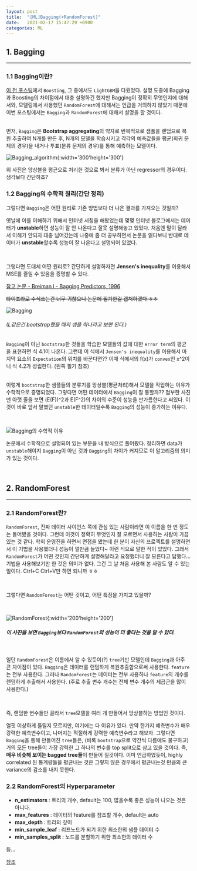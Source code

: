```yaml
---
layout: post
title:  "[ML]Bagging(+RandomForest)"
date:   2021-02-17 15:47:29 +0900
categories: ML
---
```




## 1. Bagging

***

### 1.1 Bagging이란?

[이 전 포스팅](https://choi-jun9803.github.io/project/2021/02/14/project-DACON-LG-AI-%EA%B2%BD%EC%A7%84%EB%8C%80%ED%9A%8C-%ED%9B%84%EA%B8%B0-%EB%B0%8F-%EB%B3%B5%EA%B8%B0(LightGBM%EC%9D%84-%EC%A4%91%EC%8B%AC%EC%9C%BC%EB%A1%9C).html)에서 ```Boosting```, 그 중에서도 ```LightGBM```을 다뤘었다. 설명 도중에 Bagging과 Boosting의 차이점에서 대충 설명하긴 했지만 Bagging이 정확히 무엇인지에 대해서와, 모델링에서 사용했던 ```RandomForest```에 대해서는 언급을 거의하지 않았기 때문에 이번 포스팅에서는 ```Bagging```과 ```RandomForest```에 대해서 설명을 할 것이다.   
&nbsp;

먼저, ```Bagging```은 **Bootstrap aggregating**의 약자로 반복적으로 샘플을 랜덤으로 복원 추출하여 N개를 만든 후, N개의 모델을 학습시키고 각각의 예측값들을 평균(회귀 문제의 경우)을 내거나 투표(분류 문제의 경우)를 통해 예측하는 모델이다.

![Bagging_algorithm](https://user-images.githubusercontent.com/64791442/108373527-563ac700-7243-11eb-8677-637e44eb86de.jpg){:width='300'height='300'}

위 사진은 앙상블을 평균으로 처리한 것으로 봐서 분류가 아닌 regressor의 경우이다. 생각보다 간단하죠?



### 1.2 Bagging의 수학적 원리(간단 정리)

그렇다면 ```Bagging```은 어떤 원리로 기존 방법보다 더 나은 결과를 가져오는 것일까?    

옛날에 이를 이해하기 위해서 인터넷 서칭을 해봤었는데 몇몇 인터넷 블로그에서는 데이터가 **unstable**하면 성능이 잘 안 나온다고 잘못 설명해놓고 있었다. 처음엔 말이 달라서 이해가 안되자 대충 넘어갔는데 나중에 좀 더 공부하면서 논문을 읽다보니 반대로 데이터가 **unstable**할수록 성능이 잘 나온다고 설명되어 있었다.

&nbsp;

그렇다면 도대체 어떤 원리로? 간단하게 설명하자면 **Jensen's inequality**를 이용해서 MSE를 줄일 수 있음을 증명할 수 있다.

[참고 논문 - Breiman l - Bagging Predictors, 1996](https://link.springer.com/article/10.1023/A:1018054314350)

~~타이포라로 수식쓰는건 너무 귀찮으니 논문에 필기한걸 캡쳐하겠다 ㅎㅎ~~

![Bagging](https://user-images.githubusercontent.com/64791442/108373168-eaf0f500-7242-11eb-8a59-024b69f03906.jpg)

###### (L같은건 bootstrap했을 때의 샘플 하나라고 보면 된다.)

```Bagging```이 아닌 ```bootstrap```한 것들을 학습한 모델들의 값에 대한 ```error term```의 평균을 표현하면 식 4.1이 나온다. 그런데 이 식에서 ```Jensen's inequality```를 이용해서 마지막 요소의 ```Expectation```의 위치를 바꾼다면?? 이때 식에서의 f(x)가 ```convex```인 x^2이니 식 4.2가 성립한다. (왼쪽 필기 참조)   
&nbsp;

이렇게 ```bootstrap```한 샘플들의 분류기를 앙상블(평균처리)해서 모델을 작업하는 이유가 수학적으로 증명되었다. 그렇다면 어떤 데이터에서 ```Bagging```이 잘 통할까?? 첨부한 사진 맨 아랫 줄을 보면 (E(F))^2과 E(F^2)의 차이의 수준이 성능을 판가름한다고 써있다. 이것이 바로 앞서 말했던 ```unstable```한 데이터일수록 ```Bagging```의 성능이 증가하는 이유다. 

&nbsp;

![Bagging의 수학적 이유](https://user-images.githubusercontent.com/64791442/108666023-8de29100-7519-11eb-8881-ddddd226e899.jpg)

논문에서 수학적으로 설명되어 있는 부분을 내 방식으로 풀어봤다. 정리하면 data가 ```unstable```해야지 ```Bagging```이 아닌 것과 ```Bagging```의 차이가 커지므로 이 알고리즘의 의미가 있는 것이다.

&nbsp;

## 2. RandomForest

***

### 2.1 RandomForest란?

```RandomForest```, 진짜 데이터 사이언스 쪽에 관심 있는 사람이라면 이 이름을 한 번 정도는 들어봤을 것이다. 그런데 이것이 정확히 무엇인지 잘 모르면서 사용하는 사람이 가끔 있는 것 같다. 학회 운영진을 하면서 면접을 봤는데 한 분이 자신의 프로젝트를 설명하면서 이 기법을 사용했더니 성능이 얼만큼 늘었다~ 이런 식으로 말한 적이 있었다. 그래서 ```RandomForest```가 어떤 것인지 간단하게 설명해달라고 요청했더니 잘 모른다고 답했다... 기법을 사용해보기만 한 것은 의미가 없다. 그건 그 날 처음 사용해 본 사람도 알 수 있는 일이다. Ctrl+C Ctrl+V만 하면 되니까 ㅎㅎ

&nbsp;



그렇다면 ```RandomForest```는 어떤 것이고, 어떤 특징을 가지고 있을까?

&nbsp;

![RandomForest](https://user-images.githubusercontent.com/64791442/108672778-fdf71400-7525-11eb-8424-fbcc1c894830.jpg){:width='200'height='200'}

##### 이 사진을 보면 ```Bagging```보다 ```RandomForest```의 성능이 더 좋다는 것을 알 수 있다.

&nbsp;

일단 ```RandomForest```은 이름에서 알 수 있듯이(?) ```tree```기반 모델인데 ```Bagging```과 아주 큰 차이점이 있다. ```Bagging```은 데이터를 랜덤하게 복원추출함으로써 사용한다. ```feature```는 전부 사용한다. 그러나 ```RandomForest```는 데이터는 전부 사용하나 ```feature```의 개수를 랜덤하게 추출해서 사용한다. (주로 추출 변수 개수는 전체 변수 개수의 제곱근을 많이 사용한다.) 

&nbsp;

즉, 랜덤한 변수들만 골라서 ```tree```모델을 여러 개 만들어서 앙상블하는 방법인 것이다.

얼핏 이상하게 들릴지 모르지만, 여기에는 다 이유가 있다. 만약 한가지 예측변수가 매우 강력한 예측변수이고, 나머지는 적절하게 강력한 예측변수라고 해보자. 그렇다면 ```Bagging```을 통해 만들어진 ```tree```들은, (비록 ```bootstrap```으로 약간씩 다름에도 불구하고) 거의 모든 tree들이 가장 강력한 그 하나의 변수를 top split으로 삼고 있을 것이다. 즉, **매우 비슷해 보이는 bagged tree들**이 만들어 질것이다. 이미 언급하였듯이, highly correlated 된 통계량들을 평균내는 것은 그렇지 않은 경우에서 평균내는것 만큼의 큰 variance의 감소를 내지 못한다.





### 2.2 RandomForest의 Hyperparameter

- **n_estimators** : 트리의 개수, default는 100, 많을수록 좋은 성능이 나오는 것은 아니다.
- **max_features** : 데이터의 feature를 참조할 개수, default는 auto
- **max_depth** : 트리의 깊이
- **min_sample_leaf** : 리프노드가 되기 위한 최소한의 샘플 데이터 수
- **min_samples_split** : 노드를 분할하기 위한 최소한의 데이터 수

등...

[참조](https://scikit-learn.org/stable/modules/generated/sklearn.ensemble.RandomForestClassifier.html)

&nbsp;

